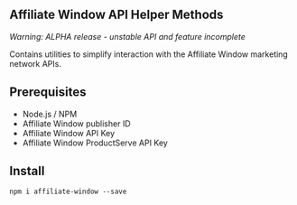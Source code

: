 Affiliate Window API Helper Methods
-----------------------------------

_Warning: ALPHA release - unstable API and feature incomplete_

Contains utilities to simplify interaction with the Affiliate Window marketing network APIs.

## Prerequisites

 - Node.js / NPM
 - Affiliate Window publisher ID
 - Affiliate Window API Key
 - Affiliate Window ProductServe API Key

## Install

 ```
 npm i affiliate-window --save
 ```
